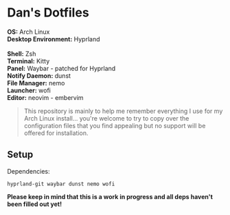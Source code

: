 # Dan's Dotfiles
**OS:** Arch Linux  
**Desktop Environment:** Hyprland  
<br>
**Shell:**               Zsh  
**Terminal:**            Kitty  
**Panel:** Waybar - patched for Hyprland  
**Notify Daemon:** dunst  
**File Manager:** nemo  
**Launcher:** wofi  
**Editor:** neovim  - embervim  

> This repository is mainly to help me remember everything I use for my 
Arch Linux install... you're welcome to try to copy over the configuration files
that you find appealing but no support will be offered for installation.


## Setup  

Dependencies:
```
hyprland-git waybar dunst nemo wofi
```


**Please keep in mind that this is a work in progress and all deps haven't
been filled out yet!**


